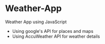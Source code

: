 # Weather-App
Weather App using JavaScript

- Using google's API for places and maps
- Using AccuWeather API for weather details
